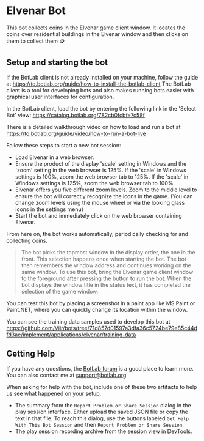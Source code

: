 # Elvenar Bot

This bot collects coins in the Elvenar game client window.
It locates the coins over residential buildings in the Elvenar window and then clicks on them to collect them 🪙

## Setup and starting the bot

If the BotLab client is not already installed on your machine, follow the guide at <https://to.botlab.org/guide/how-to-install-the-botlab-client>
The BotLab client is a tool for developing bots and also makes running bots easier with graphical user interfaces for configuration.

In the BotLab client, load the bot by entering the following link in the 'Select Bot' view:
<https://catalog.botlab.org/782cb0fcbfe7c58f>

There is a detailed walkthrough video on how to load and run a bot at <https://to.botlab.org/guide/video/how-to-run-a-bot-live>

Follow these steps to start a new bot session:

+ Load Elvenar in a web browser.
+ Ensure the product of the display 'scale' setting in Windows and the 'zoom' setting in the web browser is 125%. If the 'scale' in Windows settings is 100%, zoom the web browser tab to 125%. If the 'scale' in Windows settings is 125%, zoom the web browser tab to 100%.
+ Elvenar offers you five different zoom levels. Zoom to the middle level to ensure the bot will correctly recognize the icons in the game. (You can change zoom levels using the mouse wheel or via the looking glass icons in the settings menu)
+ Start the bot and immediately click on the web browser containing Elvenar.

From here on, the bot works automatically, periodically checking for and collecting coins.

> The bot picks the topmost window in the display order, the one in the front. This selection happens once when starting the bot. The bot then remembers the window address and continues working on the same window.
> To use this bot, bring the Elvenar game client window to the foreground after pressing the button to run the bot. When the bot displays the window title in the status text, it has completed the selection of the game window.

You can test this bot by placing a screenshot in a paint app like MS Paint or Paint.NET, where you can quickly change its location within the window.

You can see the training data samples used to develop this bot at <https://github.com/Viir/bots/tree/71d857d01597a3dfa36c5724be79e85c44dfd3ae/implement/applications/elvenar/training-data>

## Getting Help

If you have any questions, the [BotLab forum](https://forum.botlab.org) is a good place to learn more. You can also contact me at [support@botlab.org](mailto:support@botlab.org?subject=Tribal%20Wars%202%20Farmbot%20-%20your%20issue%20here)

When asking for help with the bot, include one of these two artifacts to help us see what happened on your setup:

+ The summary from the `Report Problem or Share Session` dialog in the play session interface. Either upload the saved JSON file or copy the text in that file. To reach this dialog, use the buttons labeled `Get Help With This Bot Session` and then `Report Problem or Share Session`.
+ The play session recording archive from the session view in DevTools.
